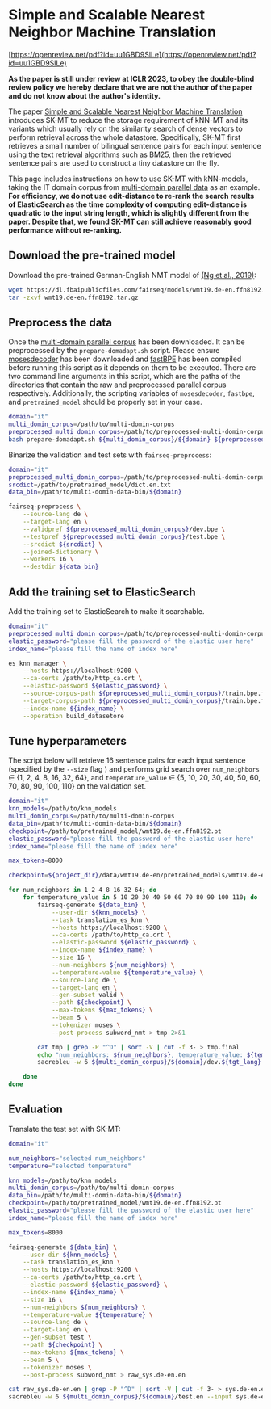 # Simple and Scalable Nearest Neighbor Machine Translation

[https://openreview.net/pdf?id=uu1GBD9SlLe](https://openreview.net/pdf?id=uu1GBD9SlLe)


**As the paper is still under review at ICLR 2023, to obey the double-blind review policy
we hereby declare that we are not the author of the paper and do not know about the author's identity.**


The paper [Simple and Scalable Nearest Neighbor Machine Translation](https://openreview.net/pdf?id=uu1GBD9SlLe) 
introduces SK-MT to reduce the storage requirement of kNN-MT and its variants which usually rely on the 
similarity search of dense vectors to perform retrieval across the whole datastore. Specifically, SK-MT 
first retrieves a small number of bilingual sentence pairs for each input sentence using the text retrieval 
algorithms such as BM25, then the retrieved sentence pairs are used to construct a tiny datastore on the fly.


This page includes instructions on how to use SK-MT with kNN-models, taking the IT domain corpus from 
[multi-domain parallel data](https://github.com/roeeaharoni/unsupervised-domain-clusters) as an example. 
**For efficiency, we do not use edit-distance to re-rank the search results of ElasticSearch as the time 
complexity of computing edit-distance is quadratic to the input string length, which is slightly different 
from the paper. Despite that, we found SK-MT can still achieve reasonably good performance without re-ranking.**


## Download the pre-trained model
Download the pre-trained German-English NMT model of 
[(Ng et al., 2019)](https://aclanthology.org/W19-5333.pdf):
``` bash
wget https://dl.fbaipublicfiles.com/fairseq/models/wmt19.de-en.ffn8192.tar.gz
tar -zxvf wmt19.de-en.ffn8192.tar.gz
```


## Preprocess the data

Once the [multi-domain parallel corpus](https://github.com/roeeaharoni/unsupervised-domain-clusters) 
has been downloaded. It can be preprocessed by the `prepare-domadapt.sh` script. Please ensure 
[mosesdecoder](https://github.com/moses-smt/mosesdecoder) has been downloaded and 
[fastBPE](https://github.com/glample/fastBPE) has been compiled before running 
this script as it depends on them to be executed. There are two command line arguments 
in this script, which are the paths of the directories that contain the raw 
and preprocessed parallel corpus respectively. Additionally, the scripting variables 
of `mosesdecoder`, `fastbpe`, and `pretrained_model` should be properly set in your case.


``` bash
domain="it"
multi_domin_corpus=/path/to/multi-domin-corpus
preprocessed_multi_domin_corpus=/path/to/preprocessed-multi-domin-corpus
bash prepare-domadapt.sh ${multi_domin_corpus}/${domain} ${preprocessed_multi_domin_corpus}/${domain}
```


Binarize the validation and test sets with `fairseq-preprocess`:
``` bash
domain="it"
preprocessed_multi_domin_corpus=/path/to/preprocessed-multi-domin-corpus/${domain}
srcdict=/path/to/pretrained_model/dict.en.txt
data_bin=/path/to/multi-domin-data-bin/${domain}

fairseq-preprocess \
    --source-lang de \
    --target-lang en \
    --validpref ${preprocessed_multi_domin_corpus}/dev.bpe \
    --testpref ${preprocessed_multi_domin_corpus}/test.bpe \
    --srcdict ${srcdict} \
    --joined-dictionary \
    --workers 16 \
    --destdir ${data_bin}
```


## Add the training set to ElasticSearch
Add the training set to ElasticSearch to make it searchable.
``` bash
domain="it"
preprocessed_multi_domin_corpus=/path/to/preprocessed-multi-domin-corpus/${domain}
elastic_password="please fill the password of the elastic user here"
index_name="please fill the name of index here"

es_knn_manager \
    --hosts https://localhost:9200 \
    --ca-certs /path/to/http_ca.crt \
    --elastic-password ${elastic_password} \
    --source-corpus-path ${preprocessed_multi_domin_corpus}/train.bpe.filtered.de \
    --target-corpus-path ${preprocessed_multi_domin_corpus}/train.bpe.filtered.en \
    --index-name ${index_name} \
    --operation build_datasetore
```


## Tune hyperparameters
The script below will retrieve 16 sentence pairs for each input sentence (specified by the `--size` flag ) 
and performs grid search over `num_neighbors` ∈ {1, 2, 4, 8, 16, 32, 64}, and `temperature_value` 
∈ {5, 10, 20, 30, 40, 50, 60, 70, 80, 90, 100, 110} on the validation set.

``` bash
domain="it"
knn_models=/path/to/knn_models
multi_domin_corpus=/path/to/multi-domin-corpus
data_bin=/path/to/multi-domin-data-bin/${domain}
checkpoint=/path/to/pretrained_model/wmt19.de-en.ffn8192.pt
elastic_password="please fill the password of the elastic user here"
index_name="please fill the name of index here"

max_tokens=8000

checkpoint=${project_dir}/data/wmt19.de-en/pretrained_models/wmt19.de-en.ffn8192.pt

for num_neighbors in 1 2 4 8 16 32 64; do
    for temperature_value in 5 10 20 30 40 50 60 70 80 90 100 110; do
        fairseq-generate ${data_bin} \
            --user-dir ${knn_models} \
            --task translation_es_knn \
            --hosts https://localhost:9200 \
            --ca-certs /path/to/http_ca.crt \
            --elastic-password ${elastic_password} \
            --index-name ${index_name} \
            --size 16 \
            --num-neighbors ${num_neighbors} \
            --temperature-value ${temperature_value} \
            --source-lang de \
            --target-lang en \
            --gen-subset valid \
            --path ${checkpoint} \
            --max-tokens ${max_tokens} \
            --beam 5 \
            --tokenizer moses \
            --post-process subword_nmt > tmp 2>&1

        cat tmp | grep -P "^D" | sort -V | cut -f 3- > tmp.final
        echo "num_neighbors: ${num_neighbors}, temperature_value: ${temperature_value}"
        sacrebleu -w 6 ${multi_domin_corpus}/${domain}/dev.${tgt_lang} --input tmp.final

    done
done
```


## Evaluation

Translate the test set with SK-MT:

``` bash
domain="it"

num_neighbors="selected num_neighbors"
temperature="selected temperature"

knn_models=/path/to/knn_models
multi_domin_corpus=/path/to/multi-domin-corpus
data_bin=/path/to/multi-domin-data-bin/${domain}
checkpoint=/path/to/pretrained_model/wmt19.de-en.ffn8192.pt
elastic_password="please fill the password of the elastic user here"
index_name="please fill the name of index here"

max_tokens=8000

fairseq-generate ${data_bin} \
    --user-dir ${knn_models} \
    --task translation_es_knn \
    --hosts https://localhost:9200 \
    --ca-certs /path/to/http_ca.crt \
    --elastic-password ${elastic_password} \
    --index-name ${index_name} \
    --size 16 \
    --num-neighbors ${num_neighbors} \
    --temperature-value ${temperature} \
    --source-lang de \
    --target-lang en \
    --gen-subset test \
    --path ${checkpoint} \
    --max-tokens ${max_tokens} \
    --beam 5 \
    --tokenizer moses \
    --post-process subword_nmt > raw_sys.de-en.en

cat raw_sys.de-en.en | grep -P "^D" | sort -V | cut -f 3- > sys.de-en.en
sacrebleu -w 6 ${multi_domin_corpus}/${domain}/test.en --input sys.de-en.en
```
